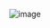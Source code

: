 ![image](https://github.com/rahmabouaziz123/responsive-hotel/assets/110544633/9231dc77-18e0-484e-ad07-41e40b37187c)

